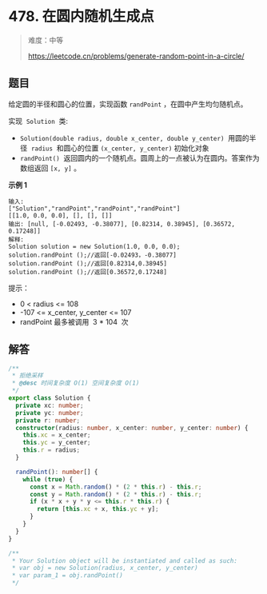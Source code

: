 # 478. 在圆内随机生成点

> 难度：中等
>
> https://leetcode.cn/problems/generate-random-point-in-a-circle/

## 题目

给定圆的半径和圆心的位置，实现函数 `randPoint` ，在圆中产生均匀随机点。

实现  `Solution`  类:

- `Solution(double radius, double x_center, double y_center)`  用圆的半径  `radius`  和圆心的位置 `(x_center, y_center)` 初始化对象
- `randPoint()`  返回圆内的一个随机点。圆周上的一点被认为在圆内。答案作为数组返回 `[x, y]` 。

**示例 1**

```
输入:
["Solution","randPoint","randPoint","randPoint"]
[[1.0, 0.0, 0.0], [], [], []]
输出: [null, [-0.02493, -0.38077], [0.82314, 0.38945], [0.36572, 0.17248]]
解释:
Solution solution = new Solution(1.0, 0.0, 0.0);
solution.randPoint ();//返回[-0.02493，-0.38077]
solution.randPoint ();//返回[0.82314,0.38945]
solution.randPoint ();//返回[0.36572,0.17248]
```

提示：

- 0 < radius <= 108
- -107 <= x_center, y_center <= 107
- randPoint 最多被调用  3 \* 104  次

## 解答

```typescript
/**
 * 拒绝采样
 * @desc 时间复杂度 O(1) 空间复杂度 O(1)
 */
export class Solution {
  private xc: number;
  private yc: number;
  private r: number;
  constructor(radius: number, x_center: number, y_center: number) {
    this.xc = x_center;
    this.yc = y_center;
    this.r = radius;
  }

  randPoint(): number[] {
    while (true) {
      const x = Math.random() * (2 * this.r) - this.r;
      const y = Math.random() * (2 * this.r) - this.r;
      if (x * x + y * y <= this.r * this.r) {
        return [this.xc + x, this.yc + y];
      }
    }
  }
}

/**
 * Your Solution object will be instantiated and called as such:
 * var obj = new Solution(radius, x_center, y_center)
 * var param_1 = obj.randPoint()
 */
```
